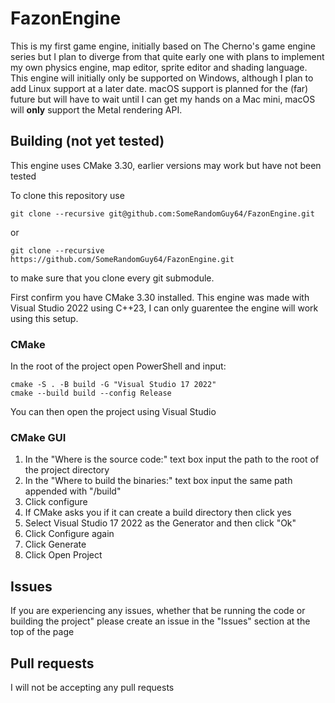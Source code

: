# FazonEngine
This is my first game engine, initially based on The Cherno's game engine series but I plan to diverge from that quite early one with plans to implement my own physics engine, map editor, sprite editor and shading language.
This engine will initially only be supported on Windows, although I plan to add Linux support at a later date. macOS support is planned for the (far) future but will have to wait until I can get my hands on a Mac mini, macOS will **only** support the Metal rendering API.

## Building (not yet tested)
This engine uses CMake 3.30, earlier versions may work but have not been tested

To clone this repository use 

```git clone --recursive git@github.com:SomeRandomGuy64/FazonEngine.git```

or 

```git clone --recursive https://github.com/SomeRandomGuy64/FazonEngine.git``` 

to make sure that you clone every git submodule.

First confirm you have CMake 3.30 installed. 
This engine was made with Visual Studio 2022 using C++23, I can only guarentee the engine will work using this setup.

### CMake
In the root of the project open PowerShell and input:
```
cmake -S . -B build -G "Visual Studio 17 2022"
cmake --build build --config Release
```
You can then open the project using Visual Studio

### CMake GUI
1. In the "Where is the source code:" text box input the path to the root of the project directory
2. In the "Where to build the binaries:" text box input the same path appended with "/build"
3. Click configure
4. If CMake asks you if it can create a build directory then click yes
5. Select Visual Studio 17 2022 as the Generator and then click "Ok"
6. Click Configure again
7. Click Generate
8. Click Open Project

## Issues
If you are experiencing any issues, whether that be running the code or building the project" please create an issue in the "Issues" section at the top of the page

## Pull requests
I will not be accepting any pull requests
